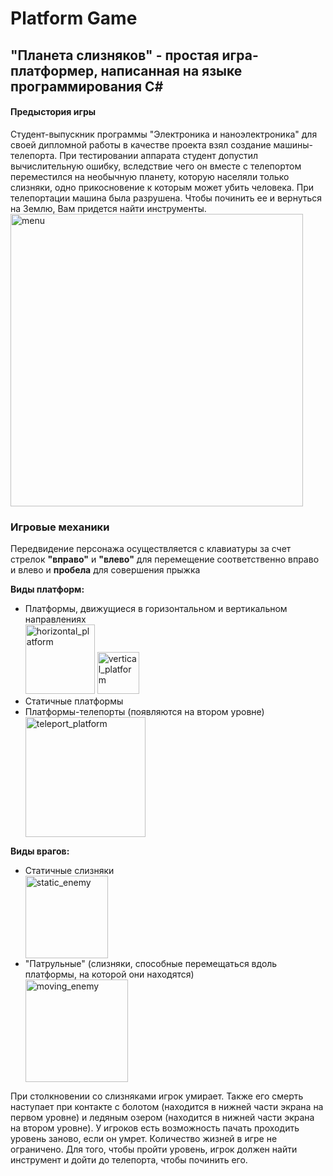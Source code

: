 # Platform Game
## "Планета слизняков" - простая игра-платформер, написанная на языке программирования С#
#### Предыстория игры 
Студент-выпускник программы "Электроника и наноэлектроника" для своей дипломной работы в качестве проекта взял создание машины-телепорта. При тестировании аппарата студент допустил вычислительную ошибку, вследствие чего он вместе с телепортом переместился на необычную планету, которую населяли только слизняки, одно прикосновение к которым может убить человека. При телепортации машина была разрушена. Чтобы починить ее и вернуться на Землю, Вам придется найти инструменты.
<img width="468" alt="menu" src="https://github.com/PalastrovaS/PlatformGame/assets/130470961/7f5aebc0-9040-4ac7-8ff2-0bed5ed5c2c6">

### Игровые механики
Передвидение персонажа осуществляется с клавиатуры за счет стрелок <b>"вправо"</b> и <b>"влево"</b> для перемещение соответственно вправо и влево и <b>пробела</b> для совершения прыжка

<b>Виды платформ:</b>
<ul>
 <li>Платформы, движущиеся в горизонтальном и вертикальном направлениях</li>
 <img width="111" alt="horizontal_platform" src="https://github.com/PalastrovaS/PlatformGame/assets/130470961/bac0a9b7-fe38-44ea-8062-07c17134aac7">
 <img width="67" alt="vertical_platform" src="https://github.com/PalastrovaS/PlatformGame/assets/130470961/fc40a829-c3b1-4faa-b0b4-4a1ddd29d80e">
 <li>Статичные платформы</li>
 <li>Платформы-телепорты (появляются на втором уровне)</li>
 <img width="192" alt="teleport_platform" src="https://github.com/PalastrovaS/PlatformGame/assets/130470961/00857050-76b6-4164-a6ea-2cf46a426c0c">
</ul>
<b>Виды врагов:</b>
<ul>
 <li>Статичные слизняки</li>
 <img width="132" alt="static_enemy" src="https://github.com/PalastrovaS/PlatformGame/assets/130470961/812f8026-1060-47e1-a82e-6bfc2623e879">
 <li>"Патрульные" (слизняки, способные перемещаться вдоль платформы, на которой они находятся)</li>
 <img width="164" alt="moving_enemy" src="https://github.com/PalastrovaS/PlatformGame/assets/130470961/f82f1de2-58a0-44fa-a6f1-96f0e7f66c97">
</ul>

При столкновении со слизняками игрок умирает. Также его смерть наступает при контакте с болотом (находится в нижней части экрана на первом уровне) и ледяным озером (находится в нижней части экрана на втором уровне). У игроков есть возможность пачать проходить уровень заново, если он умрет. Количество жизней в игре не ограничено.
Для того, чтобы пройти уровень, игрок должен найти инструмент и дойти до телепорта, чтобы починить его.

